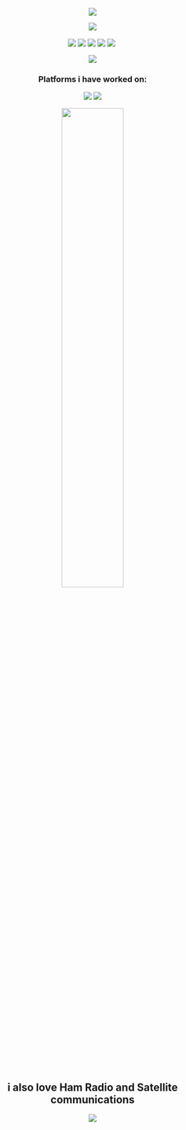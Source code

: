 <p align="center">
  <a href="https://github.com/DenverCoder1/readme-typing-svg"><img src="https://readme-typing-svg.herokuapp.com?lines=wellcome+to+my+page;I+am+Currently+Working+on;ME_iON;and;Anoniion-Studios.com;&center=true&width=500&height=50&color=black"></a>
</p>

<p>
<div align="center">
  <a href="https://github.com/DenverCoder1/readme-typing-svg"><img src="https://readme-typing-svg.herokuapp.com?lines=Programs/Laungages+I+Have+Worked+With;&center=true&width=500&height=50&color=black"></a>
  <br><br>
  <img src="https://img.shields.io/badge/Python-3670A0?style=for-the-badge&logo=python&logoColor=ffdd54">
  <img src="https://img.shields.io/badge/HTML5-F26624.svg?style=for-the-badge&logo=html5&logoColor=white">
  <img src="https://img.shields.io/badge/Amazon%20EC2-FF9900.svg?style=for-the-badge&logo=Amazon%20EC2&logoColor=white">
  <img src="https://img.shields.io/badge/Unreal%20Engine%205-0E1128.svg?style=for-the-badge&logo=Unreal%20Engine&logoColor=white">
  <img src="https://img.shields.io/badge/EOS-313131.svg?style=for-the-badge&logo=Epic%20Games&logoColor=white">
  <img scr="https://img.shields.io/badge/c++-%2300599C.svg?style=for-the-badge&logo=c%2B%2B&logoColor=white">
</div>
</p>

<p>
<div align="center">
  <img src="https://cdn.discordapp.com/attachments/803801554888687626/1085766256034062437/cac74d3c6d0f8a01e11728a6d2557991.gif">
</div>
</p>

<p>
<div align="center">
  <h3>Platforms i have worked on:</h3>
  <img src="https://img.shields.io/badge/xbox-%23107C10.svg?style=for-the-badge&logo=xbox&logoColor=white">
  <img src="https://img.shields.io/badge/steam-%23000000.svg?style=for-the-badge&logo=steam&logoColor=white">
</div>
</p>

<div align="center">
  <a href="https://github.com/UwUtisum"><img width="50%" src="https://github-readme-stats.vercel.app/api/top-langs/?username=UwUtisum&theme=dark&hide=html,css,cmake&layout=compact&langs_count=5&bg_color=101010&hide_title=true"></a>
</div>

<p>
<div align="center">
  <h2>i also love Ham Radio and Satellite communications</h2>
  <img src="https://user-images.githubusercontent.com/35628281/230506155-2a8df980-c415-44ea-8d2e-d43381dea41a.gif">
</div>
</p>

